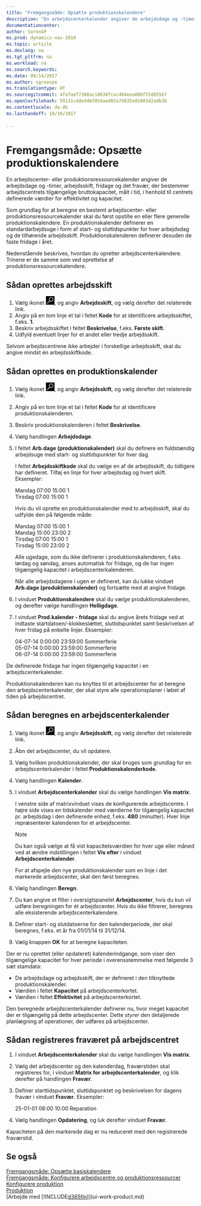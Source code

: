 ```yaml
---
title: "Fremgangsmåde: Opsætte produktionskalendere"
description: "En arbejdscenterkalender angiver de arbejdsdage og -timer, arbejdsskift, fridage og fravær, der bestemmer arbejdscentrets tilgængelige bruttokapacitet i henhold til centrets definerede værdier for effektivitet og kapacitet. Du skal udføre nogle forberedende opgaver, før du kan oprette og aktivere en arbejdscenterkalender."
documentationcenter: 
author: SorenGP
ms.prod: dynamics-nav-2018
ms.topic: article
ms.devlang: na
ms.tgt_pltfrm: na
ms.workload: na
ms.search.keywords: 
ms.date: 09/14/2017
ms.author: sgroespe
ms.translationtype: HT
ms.sourcegitcommit: 4fefaef7380ac10836fcac404eea006f55d8556f
ms.openlocfilehash: 59131cdded4bf854aed02a7d835e8160342adb36
ms.contentlocale: da-dk
ms.lasthandoff: 10/16/2017

---
```

# <a name="how-to-set-up-shop-calendars"></a>Fremgangsmåde: Opsætte produktionskalendere
En arbejdscenter- eller produktionsressourcekalender angiver de arbejdsdage og -timer, arbejdsskift, fridage og det fravær, der bestemmer arbejdscentrets tilgængelige bruttokapacitet, målt i tid, i henhold til centrets definerede værdier for effektivitet og kapacitet.

Som grundlag for at beregne en bestemt arbejdscenter- eller produktionsressourcekalender skal du først opstille en eller flere generelle produktionskalendere. En produktionskalender definerer en standardarbejdsuge i form af start- og sluttidspunkter for hver arbejdsdag og de tilhørende arbejdsskift. Produktionskalenderen definerer desuden de faste fridage i året.  

Nedenstående beskrives, hvordan du opretter arbejdscenterkalendere. Trinene er de samme som ved oprettelse af produktionsressourcekalendere.  

## <a name="to-create-work-shifts"></a>Sådan oprettes arbejdsskift  
1.  Vælg ikonet ![Søg efter side eller rapport](media/ui-search/search_small.png "Ikonet Søg efter side eller rapport"), og angiv **Arbejdsskift**, og vælg derefter det relaterede link.  
2.  Angiv på en tom linje et tal i feltet **Kode** for at identificere arbejdsskiftet, f.eks. **1**.  
3.  Beskriv arbejdsskiftet i feltet **Beskrivelse**, f.eks. **Første skift**.  
4.  Udfyld eventuelt linjer for et andet eller tredje arbejdsskift.  

Selvom arbejdscentrene ikke arbejder i forskellige arbejdsskift, skal du angive mindst én arbejdsskiftkode.  

## <a name="to-set-up-a-shop-calendar"></a>Sådan oprettes en produktionskalender  
1.  Vælg ikonet ![Søg efter side eller rapport](media/ui-search/search_small.png "Ikonet Søg efter side eller rapport"), og angiv **Arbejdsskift**, og vælg derefter det relaterede link.  
2.  Angiv på en tom linje et tal i feltet **Kode** for at identificere produktionskalenderen.  
3.  Beskriv produktionskalenderen i feltet **Beskrivelse**.  
4.  Vælg handlingen **Arbejdsdage**.
5.  I feltet **Arb.dage (produktionskalender)** skal du definere en fuldstændig arbejdsuge med start- og sluttidspunkter for hver dag.  

    I feltet **Arbejdsskiftkode** skal du vælge en af de arbejdsskift, du tidligere har defineret. Tilføj en linje for hver arbejdsdag og hvert skift. Eksempler:  

    Mandag 07:00 15:00 1   
    Tirsdag 07:00 15:00 1  

    Hvis du vil oprette en produktionskalender med to arbejdsskift, skal du udfylde den på følgende måde:  

    Mandag 07:00 15:00 1   
    Mandag 15:00 23:00 2  
    Tirsdag 07:00 15:00 1  
    Tirsdag 15:00 23:00 2  

    Alle ugedage, som du ikke definerer i produktionskalenderen, f.eks. lørdag og søndag, anses automatisk for fridage, og de har ingen tilgængelig kapacitet i arbejdscenterkalenderen.  

    Når alle arbejdsdagene i ugen er defineret, kan du lukke vinduet **Arb.dage (produktionskalender)** og fortsætte med at angive fridage.  

6.  I vinduet **Produktionskalendere** skal du vælge produktionskalenderen, og derefter vælge handlingen **Helligdage**.
7. I vinduet **Prod.kalender - fridage** skal du angive årets fridage ved at indtaste startdatoen/-klokkeslættet, sluttidspunktet samt beskrivelsen af hver fridag på enkelte linjer. Eksempler:  

    04-07-14 0:00:00 23:59:00 Sommerferie  
    05-07-14 0:00:00 23:59:00 Sommerferie  
    06-07-14 0:00:00 23:59:00 Sommerferie  

De definerede fridage har ingen tilgængelig kapacitet i en arbejdscenterkalender.  

Produktionskalenderen kan nu knyttes til et arbejdscenter for at beregne den arbejdscenterkalender, der skal styre alle operationsplaner i løbet af tiden på arbejdscentret.  

## <a name="to-calculate-a-work-center-calendar"></a>Sådan beregnes en arbejdscenterkalender  

1.  Vælg ikonet ![Søg efter side eller rapport](media/ui-search/search_small.png "Ikonet Søg efter side eller rapport"), og angiv **Arbejdsskift**, og vælg derefter det relaterede link.
2. Åbn det arbejdscenter, du vil opdatere.  
3. Vælg hvilken produktionskalender, der skal bruges som grundlag for en arbejdscenterkalender i feltet **Produktionskalenderkode**.  
4. Vælg handlingen **Kalender**.  
5. I vinduet **Arbejdscenterkalender** skal du vælge handlingen **Vis matrix**.  

    I venstre side af matrixvinduet vises de konfigurerede arbejdscentre. I højre side vises en tidskalender med værdierne for tilgængelig kapacitet pr. arbejdsdag i den definerede enhed, f.eks. **480** (minutter). Hver linje repræsenterer kalenderen for et arbejdscenter.  

    > [!NOTE]  
    >  Du kan også vælge at få vist kapacitetsværdien for hver uge eller måned ved at ændre indstillingen i feltet **Vis efter** i vinduet **Arbejdscenterkalender**.  

    For at afspejle den nye produktionskalender som en linje i det markerede arbejdscenter, skal den først beregnes.  

6.  Vælg handlingen **Beregn**.  
7.  Du kan angive et filter i oversigtspanelet **Arbejdscenter**, hvis du kun vil udføre beregningen for ét arbejdscenter. Hvis du ikke filtrerer, beregnes alle eksisterende arbejdscenterkalendere.  
8.  Definer start- og slutdatoerne for den kalenderperiode, der skal beregnes, f.eks. et år fra 01/01/14 til 31/12/14.
9. Vælg knappen **OK** for at beregne kapaciteten.  

Der er nu oprettet (eller opdateret) kalenderindgange, som viser den tilgængelige kapacitet for hver periode i overensstemmelse med følgende 3 sæt stamdata:  

- De arbejdsdage og arbejdsskift, der er defineret i den tilknyttede produktionskalender.  
- Værdien i feltet **Kapacitet** på arbejdscenterkortet.  
- Værdien i feltet **Effektivitet** på arbejdscenterkortet.  

Den beregnede arbejdscenterkalender definerer nu, hvor meget kapacitet der er tilgængelig på dette arbejdscenter. Dette styrer den detaljerede planlægning af operationer, der udføres på arbejdscenter.  

## <a name="to-record-work-center-absence"></a>Sådan registreres fraværet på arbejdscentret  
1.  I vinduet **Arbejdscenterkalender** skal du vælge handlingen **Vis matrix**.
2. Vælg det arbejdscenter og den kalenderdag, fraværstiden skal registreres for, i vinduet **Matrix for arbejdscenterkalender**, og klik derefter på handlingen **Fravær**.  
3.  Definer starttidspunktet, sluttidspunktet og beskrivelsen for dagens fravær i vinduet **Fravær**. Eksempler:  

    25-01-01 08:00 10:00 Reparation  

4.  Vælg handlingen **Opdatering**, og luk derefter vinduet **Fravær**.  

Kapaciteten på den markerede dag er nu reduceret med den registrerede fraværstid.  

## <a name="see-also"></a>Se også  
[Fremgangsmåde: Opsætte basiskalendere](across-how-to-assign-base-calendars.md)  
[Fremgangsmåde: Konfigurere arbejdscentre og produktionsressourcer](production-how-to-set-up-work-and-machine-centers.md)  
[Konfigurere produktion](production-configure-production-processes.md)  
[Produktion](production-manage-manufacturing.md)  
[Arbejde med [!INCLUDE[d365fin](includes/d365fin_md.md)]](ui-work-product.md)  

